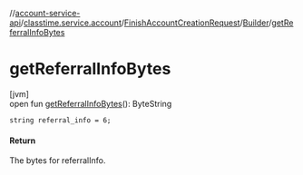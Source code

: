 //[account-service-api](../../../../index.md)/[classtime.service.account](../../index.md)/[FinishAccountCreationRequest](../index.md)/[Builder](index.md)/[getReferralInfoBytes](get-referral-info-bytes.md)

# getReferralInfoBytes

[jvm]\
open fun [getReferralInfoBytes](get-referral-info-bytes.md)(): ByteString

`string referral_info = 6;`

#### Return

The bytes for referralInfo.
